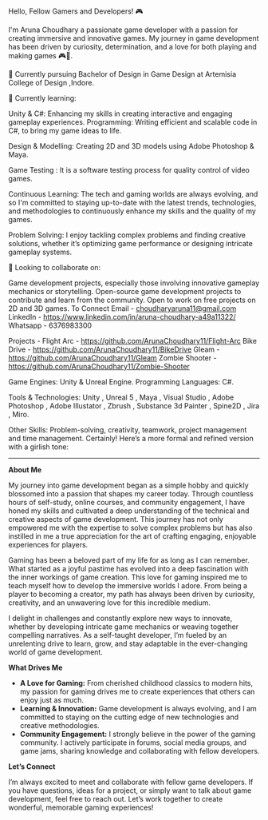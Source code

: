 Hello, Fellow Gamers and Developers! 🎮

I'm Aruna Choudhary a passionate  game developer with a passion for creating immersive and innovative games. My journey in game development has been driven by curiosity, determination, and a love for both playing and making games 🎮👾.

🔭 Currently pursuing Bachelor of Design in Game Design at Artemisia College of Design ,Indore.

🌱 Currently learning:

Unity & C#: Enhancing my skills in creating interactive and engaging gameplay experiences. Programming: Writing efficient and scalable code in C#, to bring my game ideas to life.

Design & Modelling: Creating 2D and 3D models using Adobe Photoshop & Maya.

Game Testing : It is a software testing process for quality control of video games.

Continuous Learning: The tech and gaming worlds are always evolving, and so I'm committed to staying up-to-date with the latest trends, technologies, and methodologies to continuously enhance my skills and the quality of my games.

Problem Solving: I enjoy tackling complex problems and finding creative solutions, whether it’s optimizing game performance or designing intricate gameplay systems.

👯 Looking to collaborate on:

Game development projects, especially those involving innovative gameplay mechanics or storytelling. Open-source game development projects to contribute and learn from the community. Open to work on free projects on 2D and 3D games. To Connect
Email - choudharyaruna11@gmail.com 
LinkedIn - https://www.linkedin.com/in/aruna-choudhary-a49a11322/
Whatsapp - 6376983300

Projects -
 Flight Arc - https://github.com/ArunaChoudhary11/Flight-Arc
 Bike Drive - https://github.com/ArunaChoudhary11/BikeDrive
 Gleam - https://github.com/ArunaChoudhary11/Gleam
 Zombie Shooter - https://github.com/ArunaChoudhary11/Zombie-Shooter

 Game Engines: Unity & Unreal Engine. Programming Languages: C#.

Tools & Technologies: Unity , Unreal 5 , Maya , Visual Studio , Adobe Photoshop , Adobe Illustator , Zbrush , Substance 3d Painter , Spine2D , Jira , Miro.

Other Skills: Problem-solving, creativity, teamwork, project management and time management.
Certainly! Here’s a more formal and refined version with a girlish tone:

---

**About Me**

My journey into game development began as a simple hobby and quickly blossomed into a passion that shapes my career today. Through countless hours of self-study, online courses, and community engagement, I have honed my skills and cultivated a deep understanding of the technical and creative aspects of game development. This journey has not only empowered me with the expertise to solve complex problems but has also instilled in me a true appreciation for the art of crafting engaging, enjoyable experiences for players.

Gaming has been a beloved part of my life for as long as I can remember. What started as a joyful pastime has evolved into a deep fascination with the inner workings of game creation. This love for gaming inspired me to teach myself how to develop the immersive worlds I adore. From being a player to becoming a creator, my path has always been driven by curiosity, creativity, and an unwavering love for this incredible medium.

I delight in challenges and constantly explore new ways to innovate, whether by developing intricate game mechanics or weaving together compelling narratives. As a self-taught developer, I’m fueled by an unrelenting drive to learn, grow, and stay adaptable in the ever-changing world of game development.

**What Drives Me**

- **A Love for Gaming:** From cherished childhood classics to modern hits, my passion for gaming drives me to create experiences that others can enjoy just as much.
- **Learning & Innovation:** Game development is always evolving, and I am committed to staying on the cutting edge of new technologies and creative methodologies.
- **Community Engagement:** I strongly believe in the power of the gaming community. I actively participate in forums, social media groups, and game jams, sharing knowledge and collaborating with fellow developers.

**Let’s Connect**

I’m always excited to meet and collaborate with fellow game developers. If you have questions, ideas for a project, or simply want to talk about game development, feel free to reach out. Let’s work together to create wonderful, memorable gaming experiences!
<!---
ArunaChoudhary11/ArunaChoudhary11 is a ✨ special ✨ repository because its `README.md` (this file) appears on your GitHub profile.
You can click the Preview link to take a look at your changes.
--->
